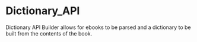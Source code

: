 # Dictionary_API
Dictionary API Builder allows for ebooks to be parsed and a dictionary to be built from the contents of the book.
